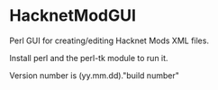 # HacknetModGUI
Perl GUI for creating/editing Hacknet Mods XML files.

Install perl and the perl-tk module to run it.

Version number is (yy.mm.dd)."build number"
